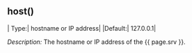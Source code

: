 ## host()

|  Type:|      hostname or IP address|
|Default:|   127.0.0.1|

*Description:* The hostname or IP address of the {{ page.srv }}.
